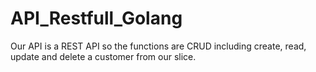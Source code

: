 # API_Restfull_Golang
Our API is a REST API so the functions are CRUD including create, read, update and delete a customer from our slice.
